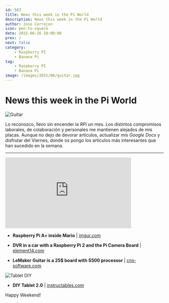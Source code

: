 ```yaml
---
id: 583
title: News this week in the Pi World
description: News this week in the Pi World
author: Jose Cerrejon
icon: pen-to-square
date: 2015-06-26 10:00:00
prev: /
next: false
category:
    - Raspberry PI
    - Banana Pi
tag:
    - Raspberry PI
    - Banana Pi
image: /images/2015/06/guitar.jpg
---
```


# News this week in the Pi World

![Guitar](/images/2015/06/guitar.jpg)

Lo reconozco, llevo sin encender la _RPi_ un mes. Los distintos compromisos laborales, de colaboración y personales me mantienen alejados de mis placas. Aunque no dejo de devorar artículos, actualizar mis _Google Docs_ y disfrutar del Viernes, donde os pongo los artículos más interesantes que han sucedido en la semana.

---

<iframe width="400" height="225" src="https://www.youtube.com/embed/T4He0Y7rit8?rel=0" frameborder="0" allowfullscreen></iframe>

-   **Raspberry Pi A+ inside Mario** | [imgur.com](https://imgur.com/gallery/Dwz04)

-   **DVR in a car with a Raspberry Pi 2 and the Pi Camera Board** | [element14.com](https://www.element14.com/community/community/raspberry-pi/raspberrypi_projects/blog/2015/06/23/the-secrets-of-the-pi-camera--car-dvr-system)

-   **LeMaker Guitar is a 25$ board with S500 processor** | [cnx-software.com](https://www.cnx-software.com/2015/06/25/lemaker-guitar-is-a-25-single-board-computer-powered-by-actions-semi-s500-processor/)

![Tablet DIY](/images/2015/06/tablet_diy.jpg)

-   **DIY Tablet 2.0** | [instructables.com](https://www.instructables.com/id/DIY-Tablet-20/?ALLSTEPS)

Happy Weekend!
